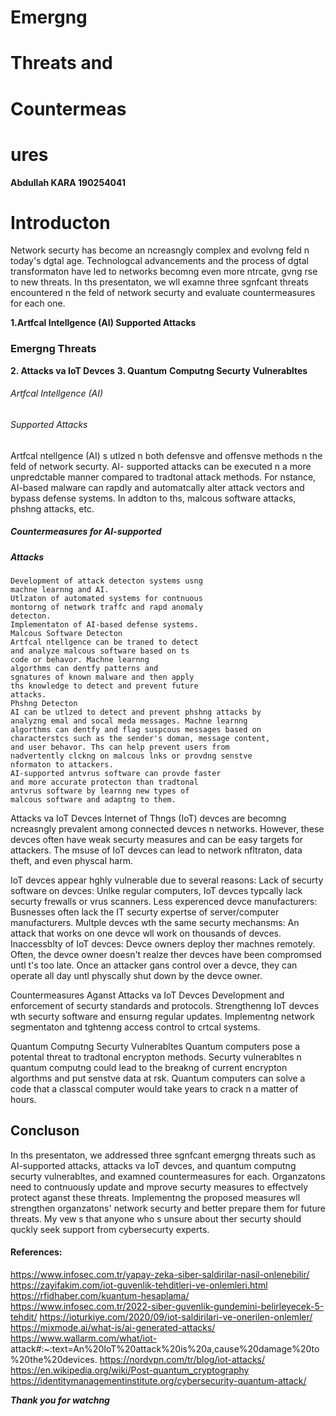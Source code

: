 # Emergng

# Threats and

# Countermeas

# ures

**Abdullah KARA
190254041**


# Introducton

Network securty has become an ncreasngly complex and
evolvng feld n today's dgtal age. Technologcal
advancements and the process of dgtal transformaton
have led to networks becomng even more ntrcate, gvng
rse to new threats. In ths presentaton, we wll examne
three sgnfcant threats encountered n the feld of network
securty and evaluate countermeasures for each one.


**1.Artfcal
Intellgence (AI)
Supported Attacks**

### Emergng Threats

**2. Attacks va IoT
Devces**
    **3. Quantum**
    **Computng Securty**
    **Vulnerabltes**


###### Artfcal Intellgence (AI)

###### Supported Attacks

Artfcal ntellgence (AI) s utlzed n both defensve and
offensve methods n the feld of network securty. AI-
supported attacks can be executed n a more unpredctable
manner compared to tradtonal attack methods. For
nstance, AI-based malware can rapdly and automatcally
alter attack vectors and bypass defense systems. In addton
to ths, malcous software attacks, phshng attacks, etc.


##### Countermeasures for AI-supported

##### Attacks

```
Development of attack detecton systems usng
machne learnng and AI.
Utlzaton of automated systems for contnuous
montorng of network traffc and rapd anomaly
detecton.
Implementaton of AI-based defense systems.
Malcous Software Detecton
Artfcal ntellgence can be traned to detect
and analyze malcous software based on ts
code or behavor. Machne learnng
algorthms can dentfy patterns and
sgnatures of known malware and then apply
ths knowledge to detect and prevent future
attacks.
Phshng Detecton
AI can be utlzed to detect and prevent phshng attacks by
analyzng emal and socal meda messages. Machne learnng
algorthms can dentfy and flag suspcous messages based on
characterstcs such as the sender's doman, message content,
and user behavor. Ths can help prevent users from
nadvertently clckng on malcous lnks or provdng senstve
nformaton to attackers.
AI-supported antvrus software can provde faster
and more accurate protecton than tradtonal
antvrus software by learnng new types of
malcous software and adaptng to them.
```

Attacks va IoT Devces
Internet of Thngs (IoT) devces are
becomng ncreasngly prevalent
among connected devces n
networks. However, these devces
often have weak securty measures
and can be easy targets for
attackers. The msuse of IoT
devces can lead to network
nfltraton, data theft, and even
physcal harm.


IoT devces appear hghly vulnerable due to several reasons:
Lack of securty software on devces: Unlke regular computers,
IoT devces typcally lack securty frewalls or vrus scanners.
Less experenced devce manufacturers: Busnesses often lack
the IT securty expertse of server/computer manufacturers.
Multple devces wth the same securty mechansms: An attack
that works on one devce wll work on thousands of devces.
Inaccessblty of IoT devces: Devce owners deploy ther
machnes remotely. Often, the devce owner doesn't realze ther
devces have been compromsed untl t's too late. Once an
attacker gans control over a devce, they can operate all day
untl physcally shut down by the devce owner.


Countermeasures Aganst Attacks va
IoT Devces
Development and enforcement of
securty standards and protocols.
Strengthenng IoT devces wth securty
software and ensurng regular updates.
Implementng network segmentaton
and tghtenng access control to crtcal
systems.


Quantum Computng Securty
Vulnerabltes
Quantum computers pose a potental
threat to tradtonal encrypton
methods. Securty vulnerabltes n
quantum computng could lead to the
breakng of current encrypton
algorthms and put senstve data at
rsk. Quantum computers can solve a
code that a classcal computer would
take years to crack n a matter of
hours.


## Concluson

In ths presentaton, we addressed three sgnfcant emergng threats such
as AI-supported attacks, attacks va IoT devces, and quantum computng
securty vulnerabltes, and examned countermeasures for each.
Organzatons need to contnuously update and mprove securty measures
to effectvely protect aganst these threats. Implementng the proposed
measures wll strengthen organzatons' network securty and better prepare
them for future threats. My vew s that anyone who s unsure about ther
securty should quckly seek support from cybersecurty experts.


#### References:

https://www.infosec.com.tr/yapay-zeka-siber-saldirilar-nasil-onlenebilir/
https://zayifakim.com/iot-guvenlik-tehditleri-ve-onlemleri.html
https://rfidhaber.com/kuantum-hesaplama/
https://www.infosec.com.tr/2022-siber-guvenlik-gundemini-belirleyecek-5-tehdit/
https://ioturkiye.com/2020/09/iot-saldirilari-ve-onerilen-onlemler/
https://mixmode.ai/what-is/ai-generated-attacks/
https://www.wallarm.com/what/iot-
attack#:~:text=An%20IoT%20attack%20is%20a,cause%20damage%20to%20the%20devices.
https://nordvpn.com/tr/blog/iot-attacks/
https://en.wikipedia.org/wiki/Post-quantum_cryptography
https://identitymanagementinstitute.org/cybersecurity-quantum-attack/


**_Thank you for watchng_**
